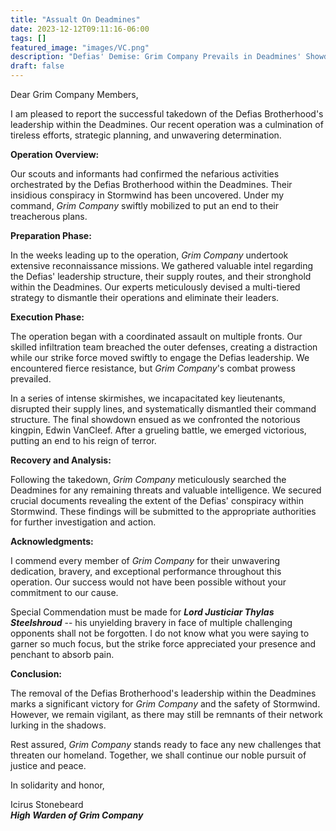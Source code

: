 ```yaml
---
title: "Assualt On Deadmines"
date: 2023-12-12T09:11:16-06:00
tags: []
featured_image: "images/VC.png"
description: "Defias' Demise: Grim Company Prevails in Deadmines' Showdown!"
draft: false
---
```

Dear Grim Company Members,

I am pleased to report the successful takedown of the Defias Brotherhood's leadership within the Deadmines. Our recent operation was a culmination of tireless efforts, strategic planning, and unwavering determination.

__Operation Overview:__

Our scouts and informants had confirmed the nefarious activities orchestrated by the Defias Brotherhood within the Deadmines. Their insidious conspiracy in Stormwind has been uncovered. Under my command, _Grim Company_ swiftly mobilized to put an end to their treacherous plans.

__Preparation Phase:__

In the weeks leading up to the operation, _Grim Company_ undertook extensive reconnaissance missions. We gathered valuable intel regarding the Defias' leadership structure, their supply routes, and their stronghold within the Deadmines. Our experts meticulously devised a multi-tiered strategy to dismantle their operations and eliminate their leaders.

__Execution Phase:__

The operation began with a coordinated assault on multiple fronts. Our skilled infiltration team breached the outer defenses, creating a distraction while our strike force moved swiftly to engage the Defias leadership. We encountered fierce resistance, but _Grim Company_'s combat prowess prevailed.

In a series of intense skirmishes, we incapacitated key lieutenants, disrupted their supply lines, and systematically dismantled their command structure. The final showdown ensued as we confronted the notorious kingpin, Edwin VanCleef. After a grueling battle, we emerged victorious, putting an end to his reign of terror.

__Recovery and Analysis:__

Following the takedown, _Grim Company_ meticulously searched the Deadmines for any remaining threats and valuable intelligence. We secured crucial documents revealing the extent of the Defias' conspiracy within Stormwind. These findings will be submitted to the appropriate authorities for further investigation and action.

__Acknowledgments:__

I commend every member of _Grim Company_ for their unwavering dedication, bravery, and exceptional performance throughout this operation. Our success would not have been possible without your commitment to our cause.

Special Commendation must be made for ___Lord Justiciar Thylas Steelshroud___ -- his unyielding bravery in face of multiple challenging opponents shall not be forgotten. I do not know what you were saying to garner so much focus, but the strike force appreciated your presence and penchant to absorb pain.

__Conclusion:__

The removal of the Defias Brotherhood's leadership within the Deadmines marks a significant victory for _Grim Company_ and the safety of Stormwind. However, we remain vigilant, as there may still be remnants of their network lurking in the shadows.

Rest assured, _Grim Company_ stands ready to face any new challenges that threaten our homeland. Together, we shall continue our noble pursuit of justice and peace.

In solidarity and honor,

Icirus Stonebeard  
___High Warden of Grim Company___